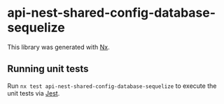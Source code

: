 # api-nest-shared-config-database-sequelize

This library was generated with [Nx](https://nx.dev).

## Running unit tests

Run `nx test api-nest-shared-config-database-sequelize` to execute the unit tests via [Jest](https://jestjs.io).
